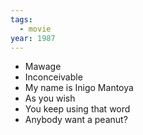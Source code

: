 ```yaml
---
tags:
  - movie
year: 1987
---
```

- Mawage
- Inconceivable
- My name is Inigo Mantoya
- As you wish
- You keep using that word
- Anybody want a peanut?